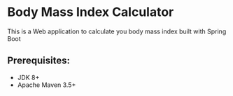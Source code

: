 # Body Mass Index Calculator

This is a Web application to calculate you body mass index built with Spring Boot


## Prerequisites:
* JDK 8+
* Apache Maven 3.5+

